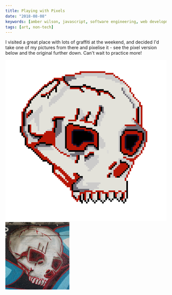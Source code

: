 ```yaml
---
title: Playing with Pixels
date: "2018-08-08"
keywords: [amber wilson, javascript, software engineering, web development, coding, pixels, pixel art]
tags: [art, non-tech]
---
```


I visited a great place with lots of graffiti at the weekend, and decided I'd take one of my pictures from there and pixelise it - see the pixel version below and the original further down. Can't wait to practice more!

![Skull pixel icon](img/skull-icon.png)
![Skull graffiti](img/skull-graffiti.png)